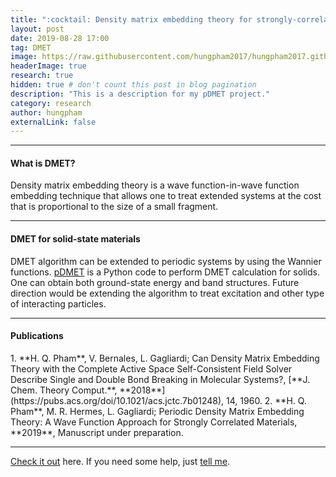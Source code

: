 ```yaml
---
title: ":cocktail: Density matrix embedding theory for strongly-correlated materials"
layout: post
date: 2019-08-28 17:00
tag: DMET
image: https://raw.githubusercontent.com/hungpham2017/hungpham2017.github.io/master/assets/images/pDMET.png
headerImage: true
research: true
hidden: true # don't count this post in blog pagination
description: "This is a description for my pDMET project."
category: research
author: hungpham
externalLink: false
---
```


<!---
![Screenshot](https://raw.githubusercontent.com/hungpham2017/hungpham2017.github.io/master/assets/images/pDMET_screenshot.png)
--->

---
<h4>What is DMET?</h4>
<p>
Density matrix embedding theory is a wave function-in-wave function embedding technique that allows one to treat extended systems
at the cost that is proportional to the size of a small fragment.
</p>

---
<h4>DMET for solid-state materials</h4>
<p>
DMET algorithm can be extended to periodic systems by using the Wannier functions.
<a href="https://github.com/hungpham2017/pDMET">pDMET</a> is a Python code to perform DMET calculation for solids.
One can obtain both ground-state energy and band structures. Future direction would be extending the algorithm 
to treat excitation and other type of interacting particles. 
</p>

---

<h4>Publications</h4>
1. **H. Q. Pham**, V. Bernales, L. Gagliardi; Can Density Matrix Embedding Theory with the Complete Active Space Self-Consistent Field Solver Describe Single and Double Bond Breaking in Molecular Systems?, [**J. Chem. Theory Comput.**, **2018**](https://pubs.acs.org/doi/10.1021/acs.jctc.7b01248), 14, 1960.
2. **H. Q. Pham**, M. R. Hermes, L. Gagliardi; Periodic Density Matrix Embedding Theory: A Wave Function Approach for Strongly Correlated Materials, **2019**, Manuscript under preparation.

---
[Check it out](https://github.com/hungpham2017/pDMET/) here.
If you need some help, just [tell me](https://github.com/hungpham2017/pDMET/issues).
